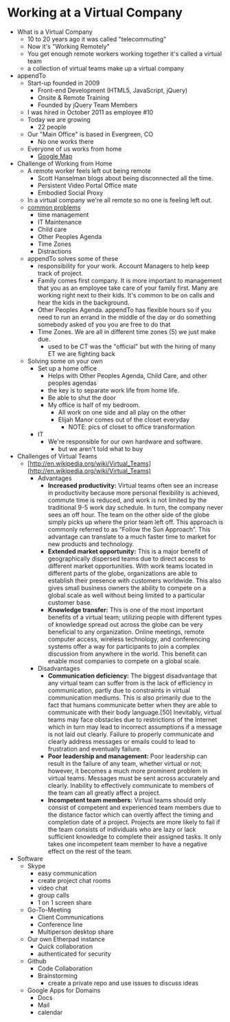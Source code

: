 # Working at a Virtual Company

* What is a Virtual Company
	* 10 to 20 years ago it was called "telecommuting"
	* Now it's "Working Remotely"
	* You get enough remote workers working together it's called a virtual team 
	* a collection of virtual teams make up a virtual company
* appendTo
	* Start-up founded in 2009 
		* Front-end Development (HTML5, JavaScript, jQuery)
		* Onsite & Remote Training
		* Founded by jQuery Team Members
	* I was hired in October 2011 as employee #10
	* Today we are growing
		* 22 people
	* Our "Main Office" is based in Evergreen, CO
		* No one works there
	* Everyone of us works from home
		* [Google Map](http://g.co/maps/2nshc)
* Challenge of Working from Home
	* A remote worker feels left out being remote
		* Scott Hanselman blogs about being disconnected all the time.
		* Persistent Video Portal Office mate 
		* Embodied Social Proxy
	* In a virtual company we're all remote so no one is feeling left out.
	* [common problems](http://telecommutingjournal.com/7-common-work-at-home-challenges/347)
		* time management
		* IT Maintenance 
		* Child care
		* Other Peoples Agenda
		* Time Zones
		* Distractions
	* appendTo solves some of these
		* responsibility for your work.  Account Managers to help keep track of project. 
		* Family comes first company.  It is more important to management that you as an employee take care of your family first.  Many are working right next to their kids.  It's common to be on calls and hear the kids in the background. 
		* Other Peoples Agenda.  appendTo has flexible hours so if you need to run an errand in the middle of the day or do something somebody asked of you you are free to do that 
		* Time Zones.  We are all in different time zones (5) we just make due.
			* used to be CT was the "official" but with the hiring of many ET we are fighting back
	* Solving some on your own
		* Set up a home office
			* Helps with Other Peoples Agenda, Child Care, and other peoples agendas
			* the key is to separate work life from home life.
			* Be able to shut the door
			* My office is half of my bedroom.  
				* All work on one side and all play on the other
				* Elijah Manor comes out of the closet everyday
					* NOTE: pics of closet to office transformation 
		* IT 
			* We're responsible for our own hardware and software.
				* but we aren't told what to buy
* Challenges of Virtual Teams
	* [http://en.wikipedia.org/wiki/Virtual_Teams](http://en.wikipedia.org/wiki/Virtual_Teams)
		* Advantages
			* **Increased productivity:** Virtual teams often see an increase in productivity because more personal flexibility is achieved, commute time is reduced, and work is not limited by the traditional 9-5 work day schedule. In turn, the company never sees an off hour. The team on the other side of the globe simply picks up where the prior team left off. This approach is commonly referred to as “Follow the Sun Approach”. This advantage can translate to a much faster time to market for new products and technology.
			* **Extended market opportunity:** This is a major benefit of geographically dispersed teams due to direct access to different market opportunities. With work teams located in different parts of the globe, organizations are able to establish their presence with customers worldwide. This also gives small business owners the ability to compete on a global scale as well without being limited to a particular customer base.
			* **Knowledge transfer:** This is one of the most important benefits of a virtual team; utilizing people with different types of knowledge spread out across the globe can be very beneficial to any organization. Online meetings, remote computer access, wireless technology, and conferencing systems offer a way for participants to join a complex discussion from anywhere in the world. This benefit can enable most companies to compete on a global scale.
		* Disadvantages
			* **Communication deficiency:** The biggest disadvantage that any virtual team can suffer from is the lack of efficiency in communication, partly due to constraints in virtual communication mediums. This is also primarily due to the fact that humans communicate better when they are able to communicate with their body language.[50] Inevitably, virtual teams may face obstacles due to restrictions of the Internet which in turn may lead to incorrect assumptions if a message is not laid out clearly. Failure to properly communicate and clearly address messages or emails could to lead to frustration and eventually failure.
			* **Poor leadership and management:** Poor leadership can result in the failure of any team, whether virtual or not; however, it becomes a much more prominent problem in virtual teams. Messages must be sent across accurately and clearly. Inability to effectively communicate to members of the team can all greatly affect a project.
			* **Incompetent team members:** Virtual teams should only consist of competent and experienced team members due to the distance factor which can overtly affect the timing and completion date of a project. Projects are more likely to fail if the team consists of individuals who are lazy or lack sufficient knowledge to complete their assigned tasks. It only takes one incompetent team member to have a negative effect on the rest of the team.
* Software
	* Skype
		* easy communication
		* create project chat rooms
		* video chat
		* group calls
		* 1 on 1 screen share
	* Go-To-Meeting
		* Client Communications
		* Conference line
		* Multiperson desktop share
	* Our own Etherpad instance
		* Quick collaboration
		* authenticated for security
	* Github
		* Code Collaboration
		* Brainstorming
			* create a private repo and use issues to discuss ideas
	* Google Apps for Domains
		* Docs
		* Mail 
		* calendar
	

		
			 
	
		